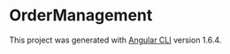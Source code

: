 # OrderManagement

This project was generated with [Angular CLI](https://github.com/angular/angular-cli) version 1.6.4.

